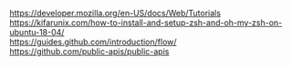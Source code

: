 https://developer.mozilla.org/en-US/docs/Web/Tutorials  
https://kifarunix.com/how-to-install-and-setup-zsh-and-oh-my-zsh-on-ubuntu-18-04/  
https://guides.github.com/introduction/flow/  
https://github.com/public-apis/public-apis  

